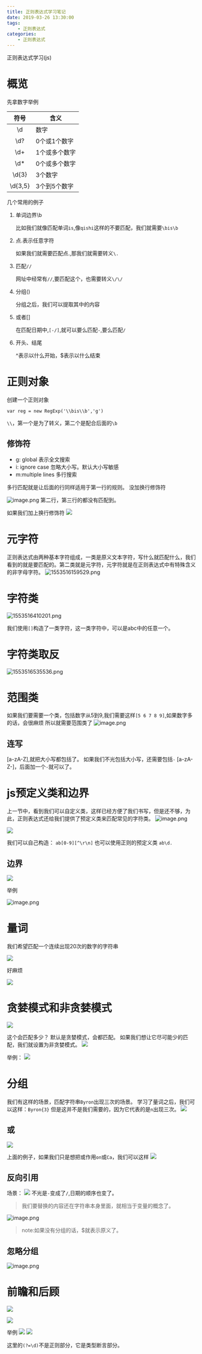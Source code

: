 ```yaml
---
title: 正则表达式学习笔记
date: 2019-03-26 13:30:00
tags:
	- 正则表达式
categories:
	- 正则表达式
---
```


正则表达式学习(js)

# 概览

先拿数字举例

|  符号   | 含义          |
| :-----: | ------------- |
|   \d    | 数字          |
|   \d?   | 0个或1个数字  |
|   \d+   | 1个或多个数字 |
|   \d*   | 0个或多个数字 |
|  \d{3}  | 3个数字       |
| \d{3,5} | 3个到5个数字  |

几个常用的例子

1. 单词边界\b

   比如我们就像匹配单词`is`,像`qishi`这样的不要匹配，我们就需要`\bis\b`

2. 点.表示任意字符

   如果我们就需要匹配点.,那我们就需要转义`\.`

3. 匹配`//`

   网址中经常有`//`,要匹配这个，也需要转义`\/\/`

4. 分组()

   分组之后，我们可以提取其中的内容

5. 或者[]

   在匹配日期中,`[-/]`,就可以要么匹配`-`,要么匹配`/`

6. 开头、结尾

   ^表示以什么开始，$表示以什么结束

# 正则对象

创建一个正则对象

`var reg = new RegExp('\\bis\\b','g')`

`\\`，第一个是为了转义，第二个是配合后面的`\b`

## 修饰符

- g: global 表示全文搜索
- i: ignore case 忽略大小写。默认大小写敏感
- m:multiple lines 多行搜索

多行匹配就是让后面的行同样适用于第一行的规则。
没加换行修饰符

![image.png](https://upload-images.jianshu.io/upload_images/422094-a73e8b27dfb0be51.png?imageMogr2/auto-orient/strip%7CimageView2/2/w/1240)
第二行，第三行的都没有匹配到。

如果我们加上换行修饰符
![](https://upload-images.jianshu.io/upload_images/422094-23ccaa0e96549f7a.png?imageMogr2/auto-orient/strip%7CimageView2/2/w/1240)


# 元字符

正则表达式由两种基本字符组成，一类是原义文本字符，写什么就匹配什么，我们看到的就是要匹配的。第二类就是元字符，元字符就是在正则表达式中有特殊含义的非字母字符。
![1553516159529.png](https://upload-images.jianshu.io/upload_images/422094-463443030e6cc6bd.png?imageMogr2/auto-orient/strip%7CimageView2/2/w/1240)


# 字符类

![1553516410201.png](https://upload-images.jianshu.io/upload_images/422094-59a483e7f22a55de.png?imageMogr2/auto-orient/strip%7CimageView2/2/w/1240)

我们使用`[]`构造了一类字符，这一类字符中，可以是abc中的任意一个。

 # 字符类取反
![1553516535536.png](https://upload-images.jianshu.io/upload_images/422094-1045552de3854f01.png?imageMogr2/auto-orient/strip%7CimageView2/2/w/1240)
# 范围类
如果我们要需要一个类，包括数字从5到9,我们需要这样`[5 6 7 8 9]`,如果数字多的话，会很麻烦
所以就需要范围类了
![image.png](https://upload-images.jianshu.io/upload_images/422094-595512eed6a0cf16.png?imageMogr2/auto-orient/strip%7CimageView2/2/w/1240)
## 连写
[a-zA-Z],就把大小写都包括了。
如果我们不光包括大小写，还需要包括`-`
[a-zA-Z-]，后面加一个`-`就可以了。

# js预定义类和边界
上一节中，看到我们可以自定义类，这样已经方便了我们书写，但是还不够，为此，正则表达式还给我们提供了预定义类来匹配常见的字符类。
![image.png](https://upload-images.jianshu.io/upload_images/422094-8020d1d606440f54.png?imageMogr2/auto-orient/strip%7CimageView2/2/w/1240)

![](https://upload-images.jianshu.io/upload_images/422094-98a681b50b95f746.png?imageMogr2/auto-orient/strip%7CimageView2/2/w/1240)

我们可以自己构造：
`ab[0-9][^\r\n]`
也可以使用正则的预定义类
`ab\d.`

## 边界
![](https://upload-images.jianshu.io/upload_images/422094-dcb5181896235361.png?imageMogr2/auto-orient/strip%7CimageView2/2/w/1240)

举例

![image.png](https://upload-images.jianshu.io/upload_images/422094-79e496ba73c10c19.png?imageMogr2/auto-orient/strip%7CimageView2/2/w/1240)

# 量词
我们希望匹配一个连续出现20次的数字的字符串

![](https://upload-images.jianshu.io/upload_images/422094-446e7bc3d67fd311.png?imageMogr2/auto-orient/strip%7CimageView2/2/w/1240)

好麻烦

![](https://upload-images.jianshu.io/upload_images/422094-4767f9d50315ba3c.png?imageMogr2/auto-orient/strip%7CimageView2/2/w/1240)

# 贪婪模式和非贪婪模式
![](https://upload-images.jianshu.io/upload_images/422094-5045f2f20ac27bad.png?imageMogr2/auto-orient/strip%7CimageView2/2/w/1240)

这个会匹配多少？
默认是贪婪模式，会都匹配。
如果我们想让它尽可能少的匹配，我们就设置为非贪婪模式。
![](https://upload-images.jianshu.io/upload_images/422094-4b8fd7c0271e82e3.png?imageMogr2/auto-orient/strip%7CimageView2/2/w/1240)

举例：
![](https://upload-images.jianshu.io/upload_images/422094-14c37e86e7c94229.png?imageMogr2/auto-orient/strip%7CimageView2/2/w/1240)

# 分组
我们有这样的场景，匹配字符串`Byron`出现三次的场景。
学习了量词之后，我们可以这样：`Byron{3}`
但是这并不是我们需要的，因为它代表的是`n`出现三次。
![](https://upload-images.jianshu.io/upload_images/422094-3cba30a85a25d820.png?imageMogr2/auto-orient/strip%7CimageView2/2/w/1240)

## 或
![](https://upload-images.jianshu.io/upload_images/422094-9dfa38a6090f79c2.png?imageMogr2/auto-orient/strip%7CimageView2/2/w/1240)

上面的例子，如果我们只是想把或作用`on`或`Ca`，我们可以这样
![](https://upload-images.jianshu.io/upload_images/422094-da513b5028a88d3c.png?imageMogr2/auto-orient/strip%7CimageView2/2/w/1240)

## 反向引用

场景：
![](https://upload-images.jianshu.io/upload_images/422094-55c8ab9917639417.png?imageMogr2/auto-orient/strip%7CimageView2/2/w/1240)
不光是`-`变成了`/`,日期的顺序也变了。
> 我们要替换的内容还在字符串本身里面，就相当于变量的概念了。

![image.png](https://upload-images.jianshu.io/upload_images/422094-b1d4f60ae2ef83af.png?imageMogr2/auto-orient/strip%7CimageView2/2/w/1240)
> note:如果没有分组的话，$就表示原义了。

## 忽略分组
![image.png](https://upload-images.jianshu.io/upload_images/422094-dbaa661b2ec79f85.png?imageMogr2/auto-orient/strip%7CimageView2/2/w/1240)

# 前瞻和后顾
![](https://upload-images.jianshu.io/upload_images/422094-1d82cc25062e60dd.png?imageMogr2/auto-orient/strip%7CimageView2/2/w/1240)

![](https://upload-images.jianshu.io/upload_images/422094-e0534667d4497f0d.png?imageMogr2/auto-orient/strip%7CimageView2/2/w/1240)

举例
![](https://upload-images.jianshu.io/upload_images/422094-c74e19287dabf807.png?imageMogr2/auto-orient/strip%7CimageView2/2/w/1240)
![](https://upload-images.jianshu.io/upload_images/422094-7a199dcb2f2afc0c.png?imageMogr2/auto-orient/strip%7CimageView2/2/w/1240)

这里的`(?=\d)`不是正则部分，它是类型断言部分。

